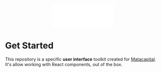 
<p align="center">
  <img src="./logo.svg" alt="matacapital" />
</p>

# Get Started #
This repository is a specific **user interface** toolkit created for [Matacapital](https://www.matacapital.com/fr/). It's allow working with React components, out of the box.